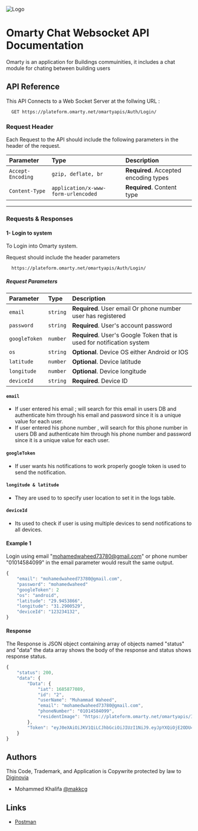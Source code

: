 

![Logo](https://omarty.net/wp-content/uploads/2023/03/cropped-omarty_logo_80h.png)


# Omarty Chat Websocket API Documentation

Omarty is an application for Buildings commuinities, it includes a chat module for chating between building users




## API Reference

This API Connects to a Web Socket Server at the follwing URL :

```http
  GET https://plateform.omarty.net/omartyapis/Auth/Login/
```
### **Request Header**
Each Request to the API should include the following parameters in the header of the request.

| Parameter | Type     | Description                |
| :-------- | :------- | :------------------------- |
| `Accept-Encoding` | `gzip, deflate, br` | **Required**. Accepted encoding types |
| `Content-Type` | `application/x-www-form-urlencoded` | **Required**. Content type|
------------------------------
### **Requests & Responses**

#### **1- Login to system**
To Login into Omarty system.

Request should include the header parameters

```http
  https://plateform.omarty.net/omartyapis/Auth/Login/
```
##### **Request Parameters**

| Parameter | Type     | Description                       |
| :-------- | :------- | :-------------------------------- |
| `email` | `string` | **Required**. User email Or phone number user has registered|
| `password` | `string` | **Required**. User's account password|
| `googleToken` | `number` | **Required**. User's Google Token that is used for notification system|
| `os` | `string` | **Optional**. Device OS either Android or IOS|
| `latitude` | `number` | **Optional**. Device latitude|
| `longitude` | `number` | **Optional**. Device longitude|
| `deviceId` | `string` | **Required**. Device ID|

#### `email`

- If user entered his email ; will search for this email in users DB and authenticate him through his email and password since it is a unique value for each user.
- If user entered his phone number , will search for this phone number in users DB and authenticate him through his phone number and password since it is a unique value for each user.

#### `googleToken`

- If user wants his notifications to work properly google token is used to send the notification.

#### `longitude & latitude`

- They are used to to specify user location to set it in the logs table.

#### `deviceId`

- Its used to check if user is using multiple devices to send notifications to all devices.

#### Example 1
Login using email "mohamedwaheed73780@gmail.com" or phone number "01014584099" in the email parameter would result the same output.

```javascript
{
	"email": "mohamedwaheed73780@gmail.com",
	"password": "mohamedwaheed"
	"googleToken": 2
	"os": "android",
	"latitude": "29.9453866",
	"longitude": "31.2900529",
	"deviceId": "123234132",
}
```

#### Response
The Response is JSON object containing array of objects named "status" and "data" the data array shows the body of the response and status shows response status.
```javascript
{
    "status": 200,
    "data": {
        "Data": {
            "iat": 1685877089,
            "id": "2",
            "userName": "Muhammad Waheed",
            "email": "mohamedwaheed73780@gmail.com",
            "phoneNumber": "01014584099",
            "residentImage": "https://plateform.omarty.net/omartyapis/Images/profilePictures/"
        },
        "Token": "eyJ0eXAiOiJKV1QiLCJhbGciOiJIUzI1NiJ9.eyJpYXQiOjE2ODU4NzcwODksImlkIjoiMiIsInVzZXJOYW1lIjoiTXVoYW1tYWQgV2FoZWVkIiwiZW1haWwiOiJtb2hhbWVkd2FoZWVkNzM3ODBAZ21haWwuY29tIiwicGhvbmVOdW1iZXIiOiIwMTAxNDU4NDA5OSIsInJlc2lkZW50SW1hZ2UiOiJodHRwczovL3BsYXRlZm9ybS5vbWFydHkubmV0L29tYXJ0eWFwaXMvSW1hZ2VzL3Byb2ZpbGVQaWN0dXJlcy8ifQ.zwH6Xsh4ojFQ0JYSCYecH61ibYMr3eGBB6hCgNYvvvg"
    }
}
```

## Authors

This Code, Trademark, and Application is Copywrite protected by law to [Diginovia](https://diginovia.com/)
- Mohammed Khalifa [@makkcg](https://github.com/makkcg)

## Links

- [Postman](https://omarty.postman.co/workspace/Omarty-Workspace-VPS~7efc4af7-9f9e-48ce-a5b5-d127cfd455b1/overview)

